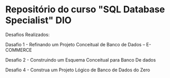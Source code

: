 # Repositório do curso "SQL Database Specialist" DIO

Desafios Realizados:

Dasafio 1 - Refinando um Projeto Conceitual de Banco de Dados – E-COMMERCE

Desafio 2  - Construindo um Esquema Conceitual para Banco De dados

Desafio 4 - Construa um Projeto Lógico de Banco de Dados do Zero
